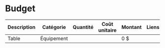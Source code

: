 # Budget

| **Description**             | **Catégorie** | **Quantité** | **Coût unitaire** | **Montant** | **Liens** |
|-----------------------------|---------------|--------------|-------------------|-------------|----------|
| Table              | Équipement    |             |                   | 0 $         |          |



<!--
## Références

* [Budget](https://tim-montmorency.com/582523-gestion/#/contenus/4_faisabilite/40_budget/)
-->
